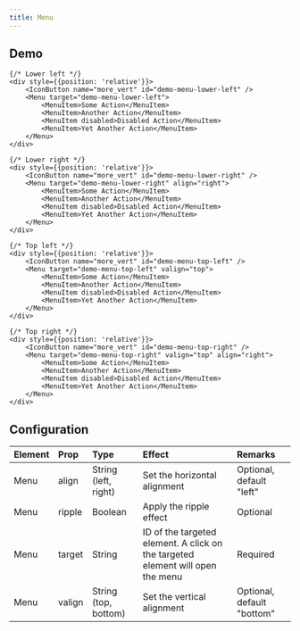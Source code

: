 ```yaml
---
title: Menu
---
```


## Demo

```jsx_demo
{/* Lower left */}
<div style={{position: 'relative'}}>
    <IconButton name="more_vert" id="demo-menu-lower-left" />
    <Menu target="demo-menu-lower-left">
        <MenuItem>Some Action</MenuItem>
        <MenuItem>Another Action</MenuItem>
        <MenuItem disabled>Disabled Action</MenuItem>
        <MenuItem>Yet Another Action</MenuItem>
    </Menu>
</div>

{/* Lower right */}
<div style={{position: 'relative'}}>
    <IconButton name="more_vert" id="demo-menu-lower-right" />
    <Menu target="demo-menu-lower-right" align="right">
        <MenuItem>Some Action</MenuItem>
        <MenuItem>Another Action</MenuItem>
        <MenuItem disabled>Disabled Action</MenuItem>
        <MenuItem>Yet Another Action</MenuItem>
    </Menu>
</div>
```

```jsx_demo
{/* Top left */}
<div style={{position: 'relative'}}>
    <IconButton name="more_vert" id="demo-menu-top-left" />
    <Menu target="demo-menu-top-left" valign="top">
        <MenuItem>Some Action</MenuItem>
        <MenuItem>Another Action</MenuItem>
        <MenuItem disabled>Disabled Action</MenuItem>
        <MenuItem>Yet Another Action</MenuItem>
    </Menu>
</div>

{/* Top right */}
<div style={{position: 'relative'}}>
    <IconButton name="more_vert" id="demo-menu-top-right" />
    <Menu target="demo-menu-top-right" valign="top" align="right">
        <MenuItem>Some Action</MenuItem>
        <MenuItem>Another Action</MenuItem>
        <MenuItem disabled>Disabled Action</MenuItem>
        <MenuItem>Yet Another Action</MenuItem>
    </Menu>
</div>
```

## Configuration

| Element   | Prop         | Type      | Effect       | Remarks      |
|:----------|:-------------|:----------|:-------------|:-------------|
| Menu      | align        | String (left, right)    | Set the horizontal alignment  | Optional, default "left" |
| Menu      | ripple       | Boolean   | Apply the ripple effect  | Optional |
| Menu      | target       | String    | ID of the targeted element. A click on the targeted element will open the menu  | Required |
| Menu      | valign       | String (top, bottom)    | Set the vertical alignment  | Optional, default "bottom" |
